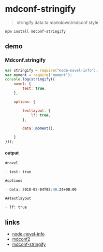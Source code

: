 # mdconf-stringify

> stringify data to markdown/mdconf style

`npm install mdconf-stringify`

## demo

### Mdconf.stringify

```js
var stringify = require("node-novel-info");
var moment = require("moment");
console.log(stringify({
	novel: {
		test: true,
	},

	options: {

		textlayout: {
			lf: true,
		},

		data: moment(),

	}
}));
```

#### output

```markdown
#novel

- test: true

#options

- data: 2018-02-04T02:48:24+08:00

##textlayout

- lf: true
```

## links

- [node-novel-info](https://www.npmjs.com/package/node-novel-info)
- [mdconf2](https://www.npmjs.com/package/mdconf2)
- [mdconf-stringify](https://www.npmjs.com/package/mdconf-stringify)

